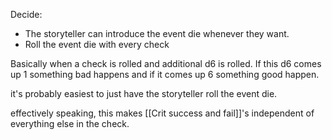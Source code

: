 Decide:
- The storyteller can introduce the event die whenever they want.
- Roll the event die with every check

Basically when a check is rolled and additional d6 is rolled. If this d6 comes up 1 something bad happens and if it comes up 6 something good happen.

it's probably easiest to just have the storyteller roll the event die.

effectively speaking, this makes [[Crit success and fail]]'s independent of everything else in the check.